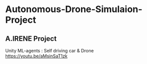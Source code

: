 # Autonomous-Drone-Simulaion-Project
## A.IRENE Project
Unity ML-agents : Self driving car & Drone
<br>
https://youtu.be/aMsinSaT1zk
